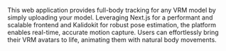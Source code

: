 This web application provides full-body tracking for any VRM model by simply uploading your model. Leveraging Next.js for a performant and scalable frontend and Kalidokit for robust pose estimation, the platform enables real-time, accurate motion capture. Users can effortlessly bring their VRM avatars to life, animating them with natural body movements.
